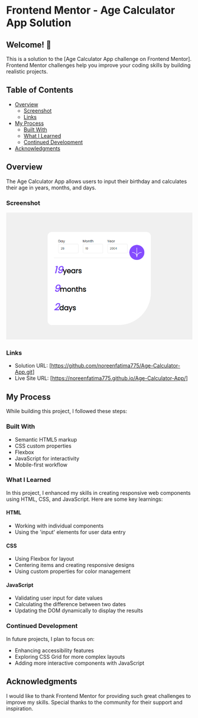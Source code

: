 # Frontend Mentor - Age Calculator App Solution

## Welcome! 👋

This is a solution to the [Age Calculator App challenge on Frontend Mentor]. Frontend Mentor challenges help you improve your coding skills by building realistic projects.

## Table of Contents

- [Overview](#overview)
  - [Screenshot](#screenshot)
  - [Links](#links)
- [My Process](#my-process)
  - [Built With](#built-with)
  - [What I Learned](#what-i-learned)
  - [Continued Development](#continued-development)
- [Acknowledgments](#acknowledgments)

## Overview

The Age Calculator App allows users to input their birthday and calculates their age in years, months, and days.

### Screenshot

![Age Calculator App](/assets/images/screenshot.png)

### Links

- Solution URL: [https://github.com/noreenfatima775/Age-Calculator-App.git]
- Live Site URL: [https://noreenfatima775.github.io/Age-Calculator-App/]

## My Process

While building this project, I followed these steps:

### Built With

- Semantic HTML5 markup
- CSS custom properties
- Flexbox
- JavaScript for interactivity
- Mobile-first workflow

### What I Learned

In this project, I enhanced my skills in creating responsive web components using HTML, CSS, and JavaScript. Here are some key learnings:

#### HTML

- Working with individual components
- Using the 'input' elements for user data entry

#### CSS

- Using Flexbox for layout
- Centering items and creating responsive designs
- Using custom properties for color management

#### JavaScript

- Validating user input for date values
- Calculating the difference between two dates
- Updating the DOM dynamically to display the results

### Continued Development

In future projects, I plan to focus on:

- Enhancing accessibility features
- Exploring CSS Grid for more complex layouts
- Adding more interactive components with JavaScript

## Acknowledgments

I would like to thank Frontend Mentor for providing such great challenges to improve my skills. Special thanks to the community for their support and inspiration.

